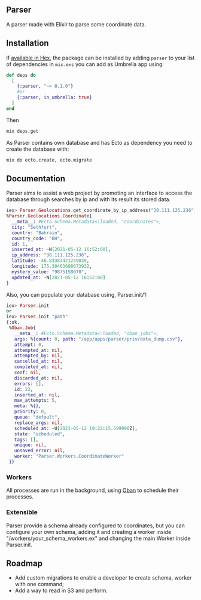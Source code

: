 ## Parser

A parser made with Elixir to parse some coordinate data.


## Installation

If [available in Hex](https://hex.pm/docs/publish), the package can be installed
by adding `parser` to your list of dependencies in `mix.exs` you can add as Umbrella app using:

```elixir
def deps do
  [
    {:parser, "~> 0.1.0"}
    #or
    {:parser, in_umbrella: true}
  ]
end
```
Then
```bash
mix deps.get
```

 As Parser contains own database and has Ecto as dependency you need to create the database with:

```bash
mix do ecto.create, ecto.migrate
```
## Documentation

Parser aims to assist a web project by promoting an interface to access the database through searches by ip and with its result its stored data.

```elixir
iex> Parser.Geolocations.get_coordinate_by_ip_address("38.111.125.236")
%Parser.Geolocations.Coordinate{
  __meta__: #Ecto.Schema.Metadata<:loaded, "coordinates">,
  city: "Sethfurt",
  country: "Bahrain",
  country_code: "BH",
  id: 1,
  inserted_at: ~N[2021-05-12 16:52:00],
  ip_address: "38.111.125.236",
  latitude: -46.83383421249039,
  longitude: 175.30463608673932,
  mystery_value: "9875158070",
  updated_at: ~N[2021-05-12 16:52:00]
}
```

Also, you can populate your database using, Parser.init/1:

```elixir
iex> Parser.init
or
iex> Parser.init "path"
{:ok,
 %Oban.Job{
   __meta__: #Ecto.Schema.Metadata<:loaded, "oban_jobs">,
   args: %{count: 0, path: "/app/apps/parser/priv/data_dump.csv"},
   attempt: 0,
   attempted_at: nil,
   attempted_by: nil,
   cancelled_at: nil,
   completed_at: nil,
   conf: nil,
   discarded_at: nil,
   errors: [],
   id: 22,
   inserted_at: nil,
   max_attempts: 5,
   meta: %{},
   priority: 0,
   queue: "default",
   replace_args: nil,
   scheduled_at: ~U[2021-05-12 19:22:15.599090Z],
   state: "scheduled",
   tags: [],
   unique: nil,
   unsaved_error: nil,
   worker: "Parser.Workers.CoordinateWorker"
 }}
```

### Workers
All processes are run in the background, using [Oban](https://github.com/sorentwo/oban) to schedule their processes.

### Extensible

Parser provide a schema already configured to coordinates, but you can configure your own schema, adding it and creating a worker inside "/workers/your_schema_workers.ex" and changing the main Worker inside Parser.init.

## Roadmap

- Add custom migrations to enable a developer to create schema, worker with one command;
- Add a way to read in S3 and perform.
